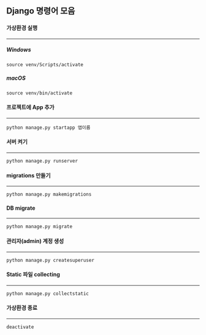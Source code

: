 Django 명령어 모음
------------------

#### 가상환경 실행

---

##### Windows

```
source venv/Scripts/activate
```

##### macOS

```
source venv/bin/activate
```

#### 프로젝트에 App 추가

---

```
python manage.py startapp 앱이름
```

#### 서버 켜기

---

```
python manage.py runserver
```

#### migrations 만들기

---

```
python manage.py makemigrations
```

#### DB migrate

---

```
python manage.py migrate
```

#### 관리자(admin) 계정 생성

---

```
python manage.py createsuperuser
```

#### Static 파일 collecting

---

```
python manage.py collectstatic
```

#### 가상환경 종료

---

```
deactivate
```
